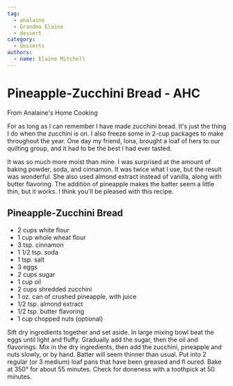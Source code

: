 ```yaml
---
tag:
  - analaine
  - Grandma Elaine
  - dessert
category:
  - desserts
authors:
  - name: Elaine Mitchell
---
```


# Pineapple-Zucchini Bread - AHC
From Analaine's Home Cooking

For as long as I can remember I have made zucchini bread. It's just the thing I do when the
zucchini is on. I also freeze some in 2-cup packages to make throughout the year. One day my
friend, Iona, brought a loaf of hers to our quilting group, and it had to be the best I had ever
tasted.

It was so much more moist than mine. I was surprised at the amount of baking powder, soda,
and cinnamon. It was twice what I use, but the result was wonderful. She also used almond
extract instead of vanilla, along with butter flavoring. The addition of pineapple makes the
batter seem a little thin, but it works. I think you'll be pleased with this recipe.

## Pineapple-Zucchini Bread
* 2 cups white flour
* 1 cup whole wheat flour
* 3 tsp. cinnamon
* 1 1/2 tsp. soda
* 1 tsp. salt
* 3 eggs
* 2 cups sugar
* 1 cup oil
* 2 cups shredded zucchini
* 1 oz. can of crushed pineapple, with juice
* 1/2 tsp. almond extract
* 1/2 tsp. butter flavoring
* 1 cup chopped nuts (optional)

Sift dry ingredients together and set aside. In large mixing bowl beat the eggs until light and
fluffy. Gradually add the sugar, then the oil and flavorings. Mix in the dry ingredients, then add
the zucchini, pineapple and nuts slowly, or by hand. Batter will seem thinner than usual. Put
into 2 regular (or 3 medium) loaf pans that have been greased and fl oured. Bake at 350° for
about 55 minutes. Check for doneness with a toothpick at 50 minutes.